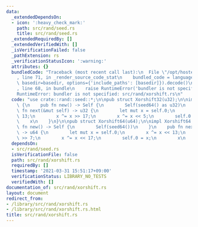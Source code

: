 ```yaml
---
data:
  _extendedDependsOn:
  - icon: ':heavy_check_mark:'
    path: src/rand/seed.rs
    title: src/rand/seed.rs
  _extendedRequiredBy: []
  _extendedVerifiedWith: []
  _isVerificationFailed: false
  _pathExtension: rs
  _verificationStatusIcon: ':warning:'
  attributes: {}
  bundledCode: "Traceback (most recent call last):\n  File \"/opt/hostedtoolcache/Python/3.9.5/x64/lib/python3.9/site-packages/onlinejudge_verify/documentation/build.py\"\
    , line 71, in _render_source_code_stat\n    bundled_code = language.bundle(stat.path,\
    \ basedir=basedir, options={'include_paths': [basedir]}).decode()\n  File \"/opt/hostedtoolcache/Python/3.9.5/x64/lib/python3.9/site-packages/onlinejudge_verify/languages/user_defined.py\"\
    , line 68, in bundle\n    raise RuntimeError('bundler is not specified: {}'.format(path.as_posix()))\n\
    RuntimeError: bundler is not specified: src/rand/xorshift.rs\n"
  code: "use crate::rand::seed::*;\n\npub struct Xorshift32(u32);\n\nimpl Xorshift32\
    \ {\n    pub fn new() -> Self {\n        Self(seed64() as u32)\n    }\n    pub\
    \ fn next(&mut self) -> u32 {\n        let mut x = self.0;\n        x ^= x <<\
    \ 13;\n        x ^= x >> 17;\n        x ^= x << 5;\n        self.0 = x;\n    \
    \    x\n    }\n}\n\npub struct Xorshift64(u64);\n\nimpl Xorshift64 {\n    pub\
    \ fn new() -> Self {\n        Self(seed64())\n    }\n    pub fn next(&mut self)\
    \ -> u64 {\n        let mut x = self.0;\n        x ^= x << 13;\n        x ^= x\
    \ >> 7;\n        x ^= x << 17;\n        self.0 = x;\n        x\n    }\n}\n"
  dependsOn:
  - src/rand/seed.rs
  isVerificationFile: false
  path: src/rand/xorshift.rs
  requiredBy: []
  timestamp: '2021-03-31 15:51:17+09:00'
  verificationStatus: LIBRARY_NO_TESTS
  verifiedWith: []
documentation_of: src/rand/xorshift.rs
layout: document
redirect_from:
- /library/src/rand/xorshift.rs
- /library/src/rand/xorshift.rs.html
title: src/rand/xorshift.rs
---
```

